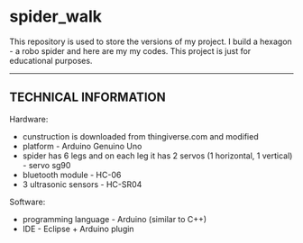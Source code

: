 # spider_walk
This repository is used to store the versions of my project. 
I build a hexagon - a robo spider and here are my my codes.
This project is just for educational purposes.

------------------------
TECHNICAL INFORMATION
------------------------
Hardware:
- cunstruction is downloaded from thingiverse.com and modified
- platform - Arduino Genuino Uno
- spider has 6 legs and on each leg it has 2 servos (1 horizontal, 1 vertical) - servo sg90
- bluetooth module - HC-06
- 3 ultrasonic sensors - HC-SR04

Software:
- programming language - Arduino (similar to C++)
- IDE - Eclipse + Arduino plugin
